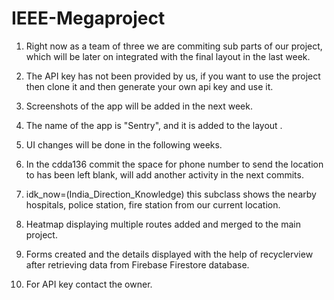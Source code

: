 # IEEE-Megaproject 
1. Right now as a team of three we are commiting sub parts of our project, which will be later on integrated with the final layout in the last week.

2. The API key has not been provided by us, if you want to use the project then clone it and then generate your own api key and use it.

3. Screenshots of the app will be added in the next week.

4. The name of the app is "Sentry", and it is added to the layout .

5. UI changes will be done in the following weeks.

6. In the cdda136 commit the space for phone number to send the location to has been left blank, will add another activity in the next commits.

7. idk_now=(India_Direction_Knowledge) this subclass shows the nearby hospitals, police station, fire station from our current location.

8. Heatmap displaying multiple routes added and merged to the main project.

9. Forms created and the details displayed with the help of recyclerview after retrieving data from Firebase Firestore database.

10. For API key contact the owner.


